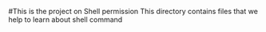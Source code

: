 #This is the project on Shell permission
This directory contains files that we help to learn about shell command
